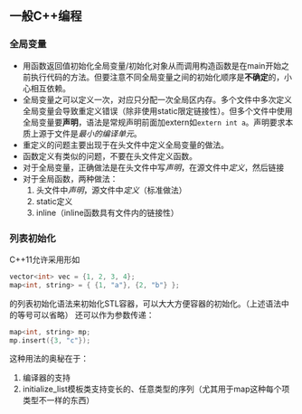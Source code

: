 ## 一般C++编程
### 全局变量
- 用函数返回值初始化全局变量/初始化对象从而调用构造函数是在main开始之前执行代码的方法。但要注意不同全局变量之间的初始化顺序是**不确定**的，小心相互依赖。
- 全局变量之可以定义一次，对应只分配一次全局区内存。多个文件中多次定义全局变量会导致重定义错误（除非使用static限定链接性）。但多个文件中使用全局变量要**声明**，语法是常规声明前面加extern如`extern int a`。声明要求本质上源于文件是*最小的编译单元*。
- 重定义的问题主要出现于在头文件中定义全局变量的做法。
- 函数定义有类似的问题，不要在头文件定义函数。
- 对于全局变量，正确做法是在头文件中写*声明*，在源文件中*定义*，然后链接
- 对于全局函数，两种做法：
  1. 头文件中*声明*，源文件中*定义*（标准做法）
  2. static定义
  3. inline（inline函数具有文件内的链接性）

### 列表初始化
C++11允许采用形如
```cpp
vector<int> vec = {1, 2, 3, 4};
map<int, string> = { {1, "a"}, {2, "b"} };
```
的列表初始化语法来初始化STL容器，可以大大方便容器的初始化。（上述语法中的等号可以省略）
还可以作为参数传递：
```cpp
map<int, string> mp;
mp.insert({3, "c"});
```

这种用法的奥秘在于：
1. 编译器的支持
2. initialize_list模板类支持变长的、任意类型的序列（尤其用于map这种每个项类型不一样的东西）